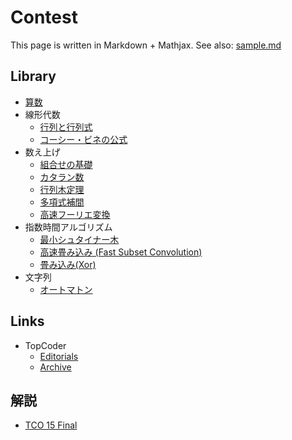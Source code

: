 # Contest

This page is written in Markdown + Mathjax. See also: [sample.md](#sample.md)

## Library
- [算数](#md/arithmetic.md)
- 線形代数
  - [行列と行列式](#md/matrix.md)
  - [コーシー・ビネの公式](#md/cauchy_binet.md)
- 数え上げ
  - [組合せの基礎](#md/comb.md)
  - [カタラン数](#md/catalan.md)
  - [行列木定理](#md/matrix_tree_theorem.md)
  - [多項式補間](#md/interpolation.md)
  - [高速フーリエ変換](#md/fft.md)
- 指数時間アルゴリズム
  - [最小シュタイナー木](#md/steiner_tree.md)
  - [高速畳み込み (Fast Subset Convolution)](#md/fast_subset_convolution.md)
  - [畳み込み(Xor)](#md/xor_convolution.md)
- 文字列
  - [オートマトン](#md/automaton.md)

## Links

- TopCoder
  - [Editorials](https://apps.topcoder.com/wiki/display/tc/Algorithm+Problem+Set+Analysis)
  - [Archive](http://www.topcoder.com/tc?module=MatchList)

## 解説

- [TCO 15 Final](#md/tco15_final.md)
